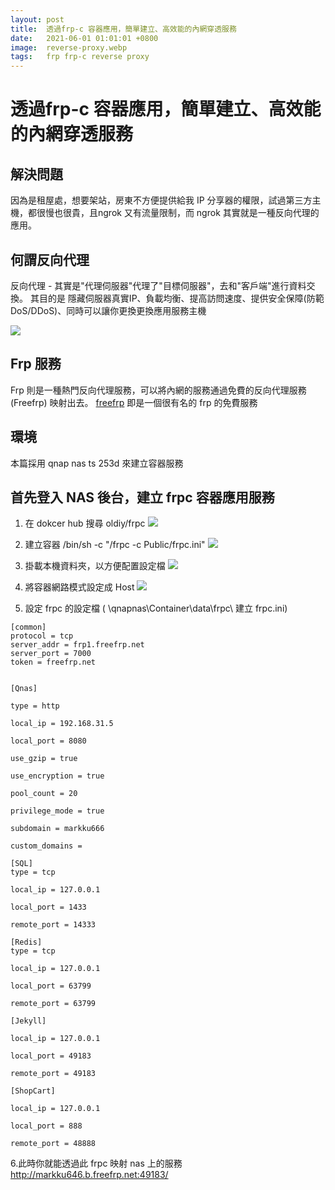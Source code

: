 ```yaml
---
layout: post
title:  透過frp-c 容器應用，簡單建立、高效能的內網穿透服務
date:   2021-06-01 01:01:01 +0800
image:  reverse-proxy.webp
tags:   frp frp-c reverse proxy
---
```

# 透過frp-c 容器應用，簡單建立、高效能的內網穿透服務

## 解決問題
因為是租屋處，想要架站，房東不方便提供給我 IP 分享器的權限，試過第三方主機，都很慢也很貴，且ngrok 又有流量限制，而 ngrok 其實就是一種反向代理的應用。

## 何謂反向代理
反向代理 - 其實是"代理伺服器"代理了"目標伺服器"，去和"客戶端"進行資料交換。 其目的是
隱藏伺服器真實IP、負載均衡、提高訪問速度、提供安全保障(防範DoS/DDoS)、同時可以讓你更換更換應用服務主機

![](https://i.imgur.com/EzpTbAS.webp)

## Frp 服務
Frp 則是一種熱門反向代理服務，可以將內網的服務通過免費的反向代理服務 (Freefrp) 映射出去。
[freefrp](https://freefrp.net/) 即是一個很有名的 frp 的免費服務

## 環境
本篇採用 qnap nas ts 253d 來建立容器服務

## 首先登入 NAS 後台，建立 frpc 容器應用服務
1. 在 dokcer hub 搜尋 oldiy/frpc
![](https://i.imgur.com/og4FvyA.webp)

2. 建立容器
/bin/sh -c "/frpc -c Public/frpc.ini"
![](https://i.imgur.com/dvbzaoz.webp)

3. 掛載本機資料夾，以方便配置設定檔
![](https://i.imgur.com/5916FxI.webp)

4. 將容器網路模式設定成 Host
![](https://i.imgur.com/3pcVjya.webp)

5. 設定 frpc 的設定檔 ( \\qnapnas\Container\data\frpc\ 建立 frpc.ini)

```
[common]
protocol = tcp
server_addr = frp1.freefrp.net
server_port = 7000
token = freefrp.net


[Qnas] 

type = http 

local_ip = 192.168.31.5

local_port = 8080

use_gzip = true

use_encryption = true

pool_count = 20

privilege_mode = true

subdomain = markku666

custom_domains = 

[SQL] 
type = tcp

local_ip = 127.0.0.1

local_port = 1433

remote_port = 14333

[Redis] 
type = tcp

local_ip = 127.0.0.1

local_port = 63799

remote_port = 63799

[Jekyll]

local_ip = 127.0.0.1

local_port = 49183

remote_port = 49183

[ShopCart]

local_ip = 127.0.0.1

local_port = 888

remote_port = 48888
```

6.此時你就能透過此 frpc 映射 nas 上的服務<br/>
http://markku646.b.freefrp.net:49183/
